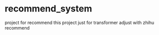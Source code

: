 # recommend_system
project for recommend
this project just for transformer adjust with zhihu recommend

